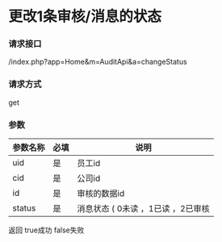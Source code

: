 # **更改1条审核/消息的状态**


### **请求接口**
/index.php?app=Home&m=AuditApi&a=changeStatus


### **请求方式**
get


### **参数**
| 参数名称  |必填|     说明      |
|------|-----|------|
| uid     | 是 |   员工id   |
| cid     | 是 |   公司id   |
| id     | 是 |   审核的数据id  |
| status     | 是 |   消息状态 ( 0未读 ，1已读 ，2已审核  |


返回   true成功   false失败